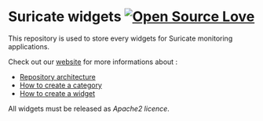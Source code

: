 # Suricate widgets [![Open Source Love](https://badges.frapsoft.com/os/v3/open-source-150x25.png?v=103)](https://github.com/ellerbrock/open-source-badges/)

This repository is used to store every widgets for Suricate monitoring applications.

Check out our [website](https://suricate-io.github.io/) for more informations about :
* [Repository architecture](https://suricate-io.github.io/repository-architecture/)
* [How to create a category](https://suricate-io.github.io/category-creation/)
* [How to create a widget](https://suricate-io.github.io/widget-creation/)

All widgets must be released as *Apache2 licence*.
